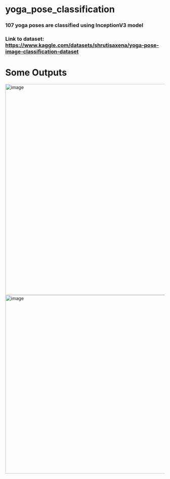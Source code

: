 # yoga_pose_classification
### 107 yoga poses are classified using InceptionV3 model
###  Link to dataset: https://www.kaggle.com/datasets/shrutisaxena/yoga-pose-image-classification-dataset

# Some Outputs
<img width="664" alt="image" src="https://user-images.githubusercontent.com/100011986/224559132-66fb70f7-22ef-492f-91ed-eb65dbcea3bb.png">
<img width="562" alt="image" src="https://user-images.githubusercontent.com/100011986/224559173-6f354b78-7979-4531-bc8a-08f2c17b2b4c.png">
